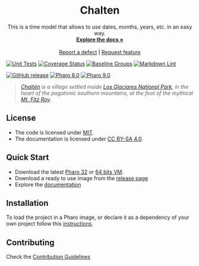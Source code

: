 <p align="center">
 <h1 align="center">Chalten</h1>
  <p align="center">
    This is a time model that allows to use dates, months, years, etc. in an easy way.
    <br>
    <a href="docs/"><strong>Explore the docs »</strong></a>
    <br>
    <br>
    <a href="https://github.com/ba-st/Chalten/issues/new?labels=Type%3A+Defect">Report a defect</a>
    |
    <a href="https://github.com/ba-st/Chalten/issues/new?labels=Type%3A+Feature">Request feature</a>
  </p>
</p>

[![Unit Tests](https://github.com/ba-st/Chalten/actions/workflows/unit-tests.yml/badge.svg)](https://github.com/ba-st/Chalten/actions/workflows/unit-tests.yml)
[![Coverage Status](https://codecov.io/github/ba-st/Chalten/coverage.svg?branch=release-candidate)](https://codecov.io/gh/ba-st/Chalten/branch/release-candidate)
[![Baseline Groups](https://github.com/ba-st/Chalten/actions/workflows/loading-groups.yml/badge.svg)](https://github.com/ba-st/Chalten/actions/workflows/loading-groups.yml)
[![Markdown Lint](https://github.com/ba-st/Chalten/actions/workflows/markdown-lint.yml/badge.svg)](https://github.com/ba-st/Chalten/actions/workflows/markdown-lint.yml)

[![GitHub release](https://img.shields.io/github/release/ba-st/Chalten.svg)](https://github.com/ba-st/Chalten/releases/latest)
[![Pharo 8.0](https://img.shields.io/badge/Pharo-8.0-informational)](https://pharo.org)
[![Pharo 9.0](https://img.shields.io/badge/Pharo-9.0-informational)](https://pharo.org)

> *[Chaltén](https://www.elchalten.com) is a village settled inside [Los Glaciares National Park](https://en.wikipedia.org/wiki/Los_Glaciares_National_Park), in the heart of the pagatonic southern mountains, at the foot of the mythical [Mt. Fitz Roy](https://en.wikipedia.org/wiki/Fitz_Roy).*

## License
- The code is licensed under [MIT](LICENSE).
- The documentation is licensed under [CC BY-SA 4.0](http://creativecommons.org/licenses/by-sa/4.0/).

## Quick Start

- Download the latest [Pharo 32](https://get.pharo.org/) or [64 bits VM](https://get.pharo.org/64/).
- Download a ready to use image from the [release page](https://github.com/ba-st/Chalten/releases/latest)
- Explore the [documentation](docs/)

## Installation

To load the project in a Pharo image, or declare it as a dependency of your own project follow this [instructions](docs/Installation.md).

## Contributing

Check the [Contribution Guidelines](CONTRIBUTING.md)
